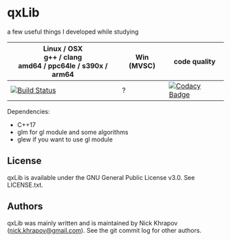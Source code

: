 # qxLib

a few useful things I developed while studying

Linux / OSX<br>g++ / clang<br>amd64 / ppc64le / s390x / arm64  | Win (MVSC) | code quality
--- | --- | ---
[![Build Status](https://travis-ci.com/n0lavar/qxLib.svg?branch=master)](https://travis-ci.com/n0lavar/qxLib) | ? | [![Codacy Badge](https://api.codacy.com/project/badge/Grade/ab3175ce6af6453284f8a639306a6935)](https://www.codacy.com/manual/n0lavar/qxLib?utm_source=github.com&amp;utm_medium=referral&amp;utm_content=n0lavar/qxLib&amp;utm_campaign=Badge_Grade)

Dependencies:
+ C++17
+ glm for gl module and some algorithms
+ glew if you want to use gl module
  
## License

qxLib is available under the GNU General Public License v3.0. See LICENSE.txt.


## Authors

qxLib was mainly written and is maintained by Nick Khrapov
(nick.khrapov@gmail.com). See the git commit log for other authors.
